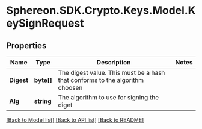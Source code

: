 # Sphereon.SDK.Crypto.Keys.Model.KeySignRequest
## Properties

Name | Type | Description | Notes
------------ | ------------- | ------------- | -------------
**Digest** | **byte[]** | The digest value. This must be a hash that conforms to the algorithm choosen | 
**Alg** | **string** | The algorithm to use for signing the diget | 

[[Back to Model list]](../README.md#documentation-for-models) [[Back to API list]](../README.md#documentation-for-api-endpoints) [[Back to README]](../README.md)

